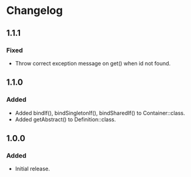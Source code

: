 # Changelog

## 1.1.1

### Fixed
- Throw correct exception message on get() when id not found.

## 1.1.0

### Added
- Added bindIf(), bindSingletonIf(), bindSharedIf() to Container::class.
- Added getAbstract() to Definition::class.

## 1.0.0

### Added
- Initial release.
